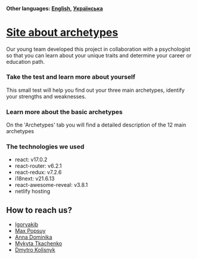 #### Other languages: [English](./README.en.md), [Українська](./README.md)

# [Site about archetypes](https://unreal-me.com/)

Our young team developed this project in collaboration with a psychologist so that you can learn about your unique traits and determine your career or education path.
 
### Take the test and learn more about yourself

This small test will help you find out your three main archetypes, identify your strengths and weaknesses.

### Learn more about the basic archetypes

On the 'Archetypes' tab you will find a detailed description of the 12 main archetypes

### The technologies we used

- react: v17.0.2
- react-router: v6.2.1
- react-redux: v7.2.6
- i18next: v21.6.13
- react-awesome-reveal: v3.8.1
- netlify hosting

## How to reach us?

- [Igoryakib](https://github.com/Igoryakib)
- [Max Popsuy](https://github.com/MaxPopsuy)
- [Anna Dominika](https://github.com/Anna-Dominika1)
- [Mykyta Tkachenko](https://github.com/MykytaTkachenko)
- [Dmytro Kolisnyk](https://github.com/DmytroKolisnyk2)

